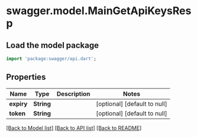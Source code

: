 # swagger.model.MainGetApiKeysResp

## Load the model package
```dart
import 'package:swagger/api.dart';
```

## Properties
Name | Type | Description | Notes
------------ | ------------- | ------------- | -------------
**expiry** | **String** |  | [optional] [default to null]
**token** | **String** |  | [optional] [default to null]

[[Back to Model list]](../README.md#documentation-for-models) [[Back to API list]](../README.md#documentation-for-api-endpoints) [[Back to README]](../README.md)

